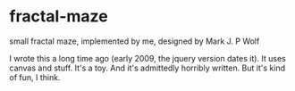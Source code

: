 fractal-maze
============

small fractal maze, implemented by me, designed by Mark J. P Wolf

I wrote this a long time ago (early 2009, the jquery version dates it).  It uses canvas and stuff.
It's a toy.  And it's admittedly horribly written. But it's kind of fun, I think.
